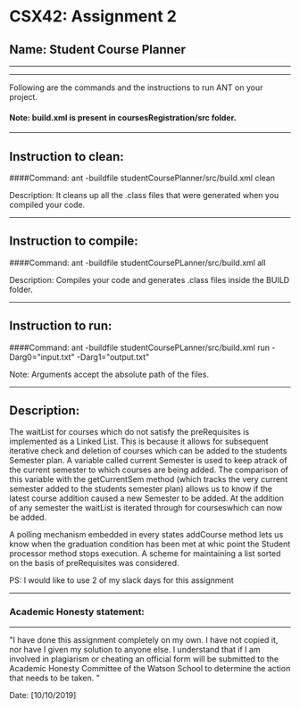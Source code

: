 # CSX42: Assignment 2
## Name: Student Course Planner

-----------------------------------------------------------------------
-----------------------------------------------------------------------


Following are the commands and the instructions to run ANT on your project.
#### Note: build.xml is present in coursesRegistration/src folder.

-----------------------------------------------------------------------
## Instruction to clean:

####Command: ant -buildfile studentCoursePlanner/src/build.xml clean

Description: It cleans up all the .class files that were generated when you
compiled your code.

-----------------------------------------------------------------------
## Instruction to compile:

####Command: ant -buildfile studentCoursePLanner/src/build.xml all

Description: Compiles your code and generates .class files inside the BUILD folder.

-----------------------------------------------------------------------
## Instruction to run:

####Command: ant -buildfile studentCoursePLanner/src/build.xml run -Darg0="input.txt" -Darg1="output.txt"

Note: Arguments accept the absolute path of the files.


-----------------------------------------------------------------------
## Description: 
The waitList for courses which do not satisfy the preRequisites is implemented as a Linked List. This is because it allows for subsequent iterative check and deletion of courses which can be added to the students Semester plan. A variable called current Semester is used to keep atrack of the current semester to which courses are being added. The comparison of this variable with the getCurrentSem method (which tracks the very current semester added to the students semester plan) allows us to know if the latest course addition caused a new Semester to be added. At the addition of any semester the waitList is iterated through for courseswhich can now be added.

A polling mechanism embedded in every states addCourse method lets us know when the graduation condition has been met at whic point the Student processor method stops execution. A scheme for maintaining a list sorted on the basis of preRequisites was considered.

PS: I would like to use 2 of my slack days for this assignment

-----------------------------------------------------------------------
### Academic Honesty statement:
-----------------------------------------------------------------------

"I have done this assignment completely on my own. I have not copied
it, nor have I given my solution to anyone else. I understand that if
I am involved in plagiarism or cheating an official form will be
submitted to the Academic Honesty Committee of the Watson School to
determine the action that needs to be taken. "

Date: [10/10/2019]


